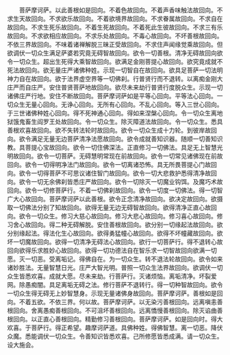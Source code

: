 <!-- { "loadSidebar": true } -->
　　菩萨摩诃萨。以此善根如是回向。不着色故回向。不着声香味触法故回向。不求生天故回向。不求欲乐故回向。不着欲境界故回向。不求眷属故回向。不求自在故回向。不求生死乐故回向。不着生死故回向。不着死此生彼故回向。不求三有乐故回向。不求欲相应故回向。不求乐处故回向。不毒心故回向。不坏善根故回向。不依三界故回向。不味着诸禅解脱三昧正受故回向。不求住声闻缘觉乘故回向。但欲调伏一切众生满足萨婆若究竟无碍智故回向。欲令一切善根。清净无碍故回向欲令一切众生。超出生死得大乘智故回向。欲满足金刚菩提心故回向。欲究竟成就不死法故回向。欲无量庄严诸佛种姓。示现一切智自在故回向。欲具足菩萨一切法明神力自在故回向。欲于法界虚空界等一切佛刹。行普贤行而不退转。以离痴金刚大庄严而自庄严。安住普贤菩萨地故回向。欲尽未来劫行普贤行度脱众生。示现一切诸佛庄严行地。安住不断故回向。菩萨摩诃萨如是平等心回向。平等法心回向。一切众生无量心回向。无诤心回向。无所有心回向。不乱心回向。等入三世心回向。于三世诸佛种姓心回向。得不死神通心回向。得如来涅槃心回向。令一切众生离地狱饿鬼畜生阎罗王处故回向。令一切众生。除灭障道法故回向。令一切众生。悉具善根欢喜故回向。欲不失转法轮时故回向。欲令一切众生成十力轮。到彼岸故回向。欲令满足无量无边菩萨清净法愿故回向。欲令成就善知识器。随顺一切善知识教。具菩提心宝故回向。欲令一切住佛深法。正直修习一切佛法。具足无上智慧光明故回向。欲令一切菩萨。无碍慧明常现在前故回向。欲令一切常见诸佛现在前故回向。欲令一切得明净法门故回向。欲令一切离诸恐怖。具无所畏菩提心门故回向。欲令一切得菩萨不可思议诸住智门故回向。欲令一切大悲救护悉得清净故回向。欲令一切无余佛刹皆悉庄严故回向。欲令一切除灭一切魔业钩饵。及魔巧术故回向。欲令一切修菩萨行。不着一切佛刹故回向。欲令一切度一切佛法。得一切智广大心故回向。菩萨摩诃萨以此善根。欲令正念清净故回向。欲决定故回向。欲摄取一切佛法分别了知故回向。欲得无量无边无碍智故回向。欲得清净正直心故回向。欲令一切众生。修习大慈心故回向。修习大悲心故回向。修习喜心故回向。修习舍心故回向。得二种无碍解脱。安住善根故回向。欲分别一切缘起法故回向。欲分别缘起法。得法化生心故回向。欲得勇猛幢心故回向。欲得不坏幢藏故回向。欲坏一切魔故回向。欲得一切清净无碍法心故回向。欲行一切菩萨行。得不退转心故回向欲得乐求胜妙心故回向。欲得一切功德法自在智乐求一切智故回向欲满一切愿。灭一切恶。受离垢记。得佛自在。为一切众生。转不退法轮故回向。欲令如来诸妙胜法。无量智慧日光。庄严大智光明。普照一切众生法界故回向。欲调伏一切众生皆悉欢喜。成就大愿。尽未来劫。行菩萨行。灭诸烦恼。离垢清净。坏裂爱网。除愚痴闇。具足离垢无碍之法。修行菩萨不退转行。得一切种智故回向。欲令一切众生得无碍无上妙智慧身。示现无量诸佛身故回向。菩萨摩诃萨。善根如是回向。不着五欲。不依三界。何以故。菩萨摩诃萨。以无染污善根回向。远离嗔恚善根回向。舍离愚痴善根回向。不可沮坏善根回向。远离憍慢善根回向。除灭谄曲善根回向。以正直心善根回向。精勤修习善根回向。菩萨摩诃萨。如是回向时。得大欢喜。于菩萨行。得正希望。趣摩诃萨道。具佛种姓。得佛智慧。离一切恶。降伏众魔。悉能调伏一切众生。令善知识皆悉欢喜。己所修愿皆悉成满。请一切众生。设大施会。

